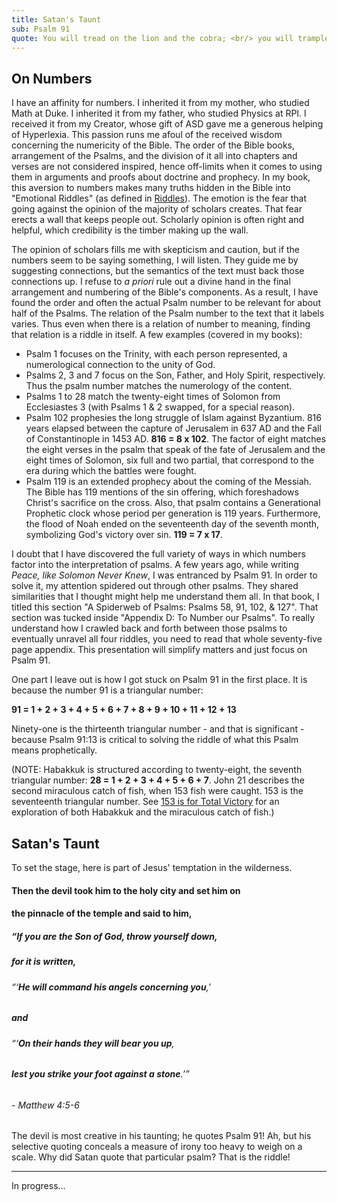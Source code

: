 ```yaml
---
title: Satan's Taunt
sub: Psalm 91
quote: You will tread on the lion and the cobra; <br/> you will trample the great lion and the serpent. <br/> - Psalm 91:13
---
```

## On Numbers 

I have an affinity for numbers. I inherited it from my mother, who studied Math at Duke. I inherited it from my father, who 
studied Physics at RPI. I received it from my Creator, whose gift of ASD gave me a generous helping of Hyperlexia. 
This passion runs me afoul of the received wisdom concerning the numericity of the Bible. The order of the Bible books, 
arrangement of the Psalms, and the division of it all into chapters and verses are not considered inspired, hence off-limits
when it comes to using them in arguments and proofs about doctrine and prophecy. In my book, this aversion to numbers
makes many truths hidden in the Bible into "Emotional Riddles" (as defined in [Riddles](./riddles.html)). 
The emotion is the fear that going against the opinion of the majority of scholars creates. That fear erects a wall that 
keeps people out. Scholarly opinion is often right and helpful, which credibility is the timber making up the wall.

The opinion of scholars fills me with skepticism and caution, but if the numbers seem to be saying something, I will listen.
They guide me by suggesting connections, but the semantics of the text must back those connections up. I refuse to *a priori* rule
out a divine hand in the final arrangement and numbering of the Bible's components. As a result, I have found the order and often
the actual Psalm number to be relevant for about half of the Psalms. The relation of the Psalm number to the text that it labels varies.
Thus even when there is a relation of number to meaning, finding that relation is a riddle in itself. A few examples (covered in my books):

  - Psalm 1 focuses on the Trinity, with each person represented, a numerological connection to the unity of God.
  - Psalms 2, 3 and 7 focus on the Son, Father, and Holy Spirit, respectively. Thus the psalm number matches the numerology of the content.
  - Psalms 1 to 28 match the twenty-eight times of Solomon from Ecclesiastes 3 (with Psalms 1 & 2 swapped, for a special reason).
  - Psalm 102 prophesies the long struggle of Islam against Byzantium. 816 years elapsed between the capture of Jerusalem in 637 AD and the Fall of Constantinople in 1453 AD. **816 = 8 x 102**. The factor of eight matches the eight verses in the psalm that speak of the fate of Jerusalem and the eight times of Solomon, six full and two partial, that correspond to the era during which the battles were fought.
  - Psalm 119 is an extended prophecy about the coming of the Messiah. The Bible has 119 mentions of the sin offering, which foreshadows Christ's sacrifice on the cross. Also, that psalm contains a Generational Prophetic clock whose period per generation is 119 years. Furthermore, the flood of Noah ended on the seventeenth day of the seventh month, symbolizing God's victory over sin. **119 = 7 x 17**.

I doubt that I have discovered the full variety of ways in which numbers factor into the interpretation of psalms.
A few years ago, while writing *Peace, like Solomon Never Knew*, I was entranced by Psalm 91. In order to solve it, my attention
spidered out through other psalms. They shared similarities that I thought might help me understand them all. 
In that book, I titled this section "A Spiderweb of Psalms: Psalms 58, 91, 102, & 127". That section was tucked inside 
"Appendix D: To Number our Psalms". To really understand how I crawled back and forth between those psalms to eventually unravel all four riddles,
you need to read that whole seventy-five page appendix. This presentation will simplify matters and just focus on Psalm 91.

One part I leave out is how I got stuck on Psalm 91 in the first place. It is because the number 91 is a triangular number:

**91 = 1 + 2 + 3 + 4 + 5 + 6 + 7 + 8 + 9 + 10 + 11 + 12 + 13**

Ninety-one is the thirteenth triangular number - and that is significant - because Psalm 91:13 is critical to solving the riddle of what 
this Psalm means prophetically.

(NOTE: Habakkuk is structured according to twenty-eight, the seventh triangular number: **28 = 1 + 2 + 3 + 4 + 5 + 6 + 7**. 
John 21 describes the second miraculous catch of fish, when 153 fish were caught. 153 is the seventeenth triangular number.
See [153 is for Total Victory](./153-is-for-total-victory.html) for an exploration of both Habakkuk and the miraculous catch of fish.)

## Satan's Taunt

To set the stage, here is part of Jesus' temptation in the wilderness.

#### Then the devil took him to the holy city and set him on 
#### the pinnacle of the temple and said to him, 
##### “If you are the Son of God, throw yourself down, 
##### for it is written,
###### “‘**He will command his angels concerning you**,’
##### and
###### “‘**On their hands they will bear you up**,
###### **lest you strike your foot against a stone**.’”
###### - Matthew 4:5-6

The devil is most creative in his taunting; he quotes Psalm 91! Ah, but his selective quoting conceals a measure of irony
too heavy to weigh on a scale. Why did Satan quote that particular psalm? That is the riddle!

<hr/>

In progress...

</hr>


